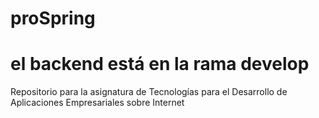 # proSpring
# el backend está en la rama develop
Repositorio para la asignatura de Tecnologías para el Desarrollo de Aplicaciones Empresariales sobre Internet
